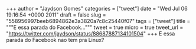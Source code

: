
+++
author = "Jaydson Gomes"
categories = ["tweet"]
date = "Wed Jul 06 19:16:54 +0000 2011"
draft = false
slug = "558956997beeb6894862e3a3820a7c8c25440f07"
tags = ["tweet"]
title = """E essa parada do Facebook..."""
tweet = true
micro = true
tweet_url = "https://twitter.com/jaydson/status/88687887134101504"
+++
E essa parada do Facebook nao tem pra Linux?
